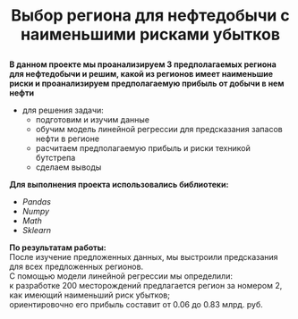 # <p style="text-align: center;"> Выбор региона для нефтедобычи с наименьшими рисками убытков </p>

**В данном проекте мы проанализируем 3 предполагаемых региона для нефтедобычи и решим, какой из регионов имеет наименьшие риски и проанализируем предполагаемую прибыль от добычи в нем нефти**

- для решения задачи: 
    - подготовим и изучим данные
    - обучим модель линейной регрессии для предсказания запасов нефти в регионе
    - расчитаем предполагаемую прибыль и риски техникой бутстрепа
    - сделаем выводы


**Для выполнения проекта использовались библиотеки:**  
- *Pandas*  
- *Numpy*    
- *Math*  
- *Sklearn*


**По результатам работы:**  
После изучение предложенных данных, мы выстроили предсказания для всех предложенных регионов.  
С помощью модели линейной регрессии мы определили:  
к разработке 200 месторождений предлагается регион за номером 2, как имеющий наименьший риск убытков;   
ориентировочно его прибыль составит от 0.06 до 0.83 млрд. руб.
